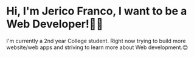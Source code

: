 # Hi, I'm Jerico Franco, I want to be a Web Developer!🙋‍♂️

I'm currently a 2nd year College student.
Right now trying to build more website/web apps and striving to learn more about Web development.😊


<!---
cout05/cout05 is a ✨ special ✨ repository because its `README.md` (this file) appears on your GitHub profile.
You can click the Preview link to take a look at your changes.
--->
